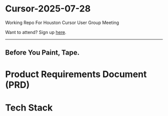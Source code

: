 # Cursor-2025-07-28
Working Repo For Houston Cursor User Group Meeting

Want to attend? Sign up [here](https://lu.ma/event/manage/evt-ypHzMQN1hjS46FG).

-------------

## Before You Paint, Tape.

# Product Requirements Document (PRD)

# Tech Stack
